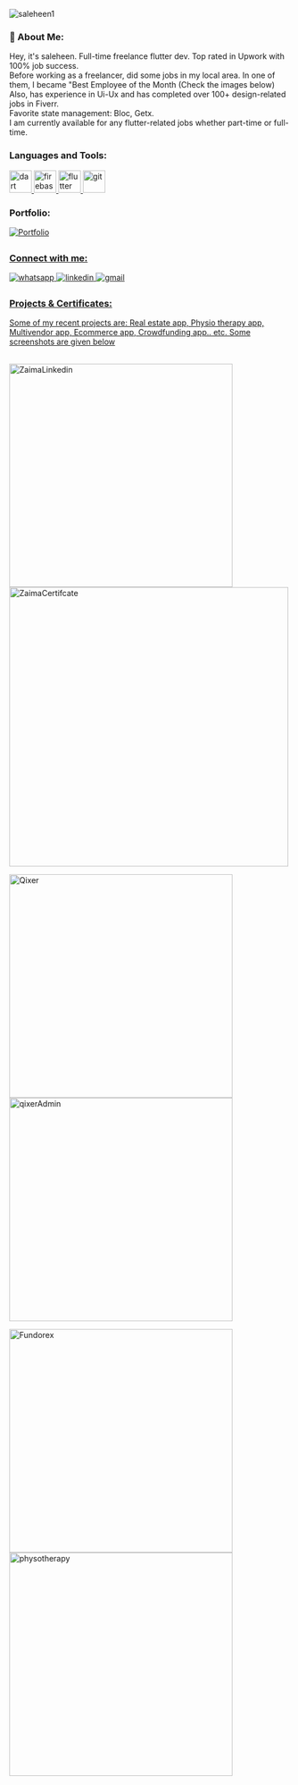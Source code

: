 <p><img align="center" src="https://github-readme-streak-stats.herokuapp.com/?user=saleheen1&" alt="saleheen1" /></p>

<h3 align="left">🚀 About Me:</h3>

Hey, it's saleheen. Full-time freelance flutter dev. Top rated in Upwork with 100% job success. <br>
Before working as a freelancer, did some jobs in my local area. In one of them, I became "Best Employee of the Month (Check the images below) <br>
Also, has experience in Ui-Ux and has completed over 100+ design-related jobs in Fiverr. <br>
Favorite state management: Bloc, Getx. <br>
I am currently available for any flutter-related jobs whether part-time or full-time. <br>



<h3 align="left">Languages and Tools:</h3>
<p align="left"> <a href="https://dart.dev" target="_blank" rel="noreferrer"> <img src="https://www.vectorlogo.zone/logos/dartlang/dartlang-icon.svg" alt="dart" width="40" height="40"/> </a> <a href="https://firebase.google.com/" target="_blank" rel="noreferrer"> <img src="https://www.vectorlogo.zone/logos/firebase/firebase-icon.svg" alt="firebase" width="40" height="40"/> </a> <a href="https://flutter.dev" target="_blank" rel="noreferrer"> <img src="https://www.vectorlogo.zone/logos/flutterio/flutterio-icon.svg" alt="flutter" width="40" height="40"/> </a> <a href="https://git-scm.com/" target="_blank" rel="noreferrer"> <img src="https://www.vectorlogo.zone/logos/git-scm/git-scm-icon.svg" alt="git" width="40" height="40"/> </a></p>

<h3 align="left">Portfolio:</h3>
<a href="https://saleheen.godaddysites.com/" target="_blank">
<img src=https://img.shields.io/badge/My-Portfolio-%2300acee.svg?color=000000&style=for-the-badge&logo=portfolio&logoColor=white alt=Portfolio style="margin-bottom: 5px;" />

  

<h3 align="left">Connect with me:</h3>

<a href="https://api.whatsapp.com/send/?phone=+8801781873788&text&type=phone_number&app_absent=0" target="_blank">
<img src=https://img.shields.io/badge/whatsapp-%2300acee.svg?color=25D366&style=for-the-badge&logo=whatsapp&logoColor=white alt=whatsapp style="margin-bottom: 5px;" />
  
<a href="https://linkedin.com/in/sm-saleheen" target="_blank">
<img src=https://img.shields.io/badge/linkedin-%2300acee.svg?color=0077B5&style=for-the-badge&logo=linkedin&logoColor=white alt=linkedin style="margin-bottom: 5px;" />

<a href="mailto:smsaleheen3@gmail.com" target="_blank">
<img src=https://img.shields.io/badge/gmail-%2300acee.svg?color=EA4335&style=for-the-badge&logo=gmail&logoColor=white alt=gmail style="margin-bottom: 5px;" />

<h3 align="left">Projects & Certificates:</h3>
Some of my recent projects are: Real estate app, Physio therapy app, Multivendor app, Ecommerce app, Crowdfunding app.. etc. Some screenshots are given below <br> <br>


                                                                                                                                                                
<p float="left">
  <img alt=ZaimaLinkedin src="https://i.postimg.cc/JzCzMz6s/image-1.png" width="400" />
  <img alt=ZaimaCertifcate src="https://i.postimg.cc/rwYczygG/1645078995257.jpg" width="500" />
</p>

<p float="left">
  <img alt=Qixer src="https://i.postimg.cc/P5csTZz1/qixer-1.png" width="400" />
  <img alt=qixerAdmin src="https://i.postimg.cc/63rDrPsh/rs-w-2046-cg-true.png" width="400" />
</p>

<p float="left">
  <img alt=Fundorex src="https://i.postimg.cc/qMbWxnFW/image-1-1.png" width="400" />
  <img alt=physotherapy src="https://i.postimg.cc/J4rz2dqV/New-Project.png" width="400" />
</p>




